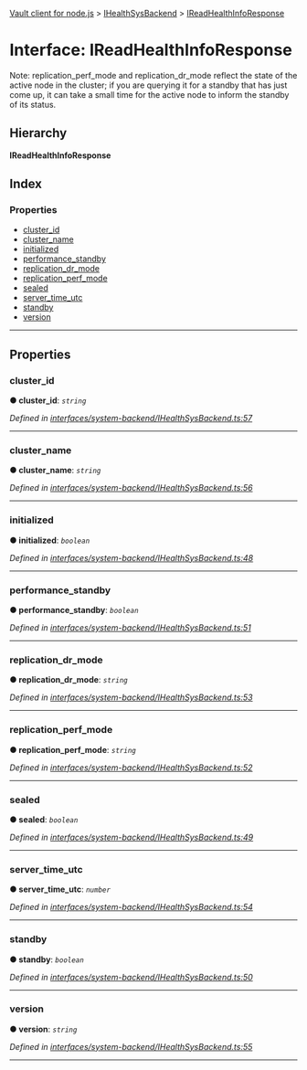 [Vault client for node.js](../README.md) > [IHealthSysBackend](../modules/ihealthsysbackend.md) > [IReadHealthInfoResponse](../interfaces/ihealthsysbackend.ireadhealthinforesponse.md)

# Interface: IReadHealthInfoResponse

Note: replication\_perf\_mode and replication\_dr\_mode reflect the state of the active node in the cluster; if you are querying it for a standby that has just come up, it can take a small time for the active node to inform the standby of its status.

## Hierarchy

**IReadHealthInfoResponse**

## Index

### Properties

* [cluster_id](ihealthsysbackend.ireadhealthinforesponse.md#cluster_id)
* [cluster_name](ihealthsysbackend.ireadhealthinforesponse.md#cluster_name)
* [initialized](ihealthsysbackend.ireadhealthinforesponse.md#initialized)
* [performance_standby](ihealthsysbackend.ireadhealthinforesponse.md#performance_standby)
* [replication_dr_mode](ihealthsysbackend.ireadhealthinforesponse.md#replication_dr_mode)
* [replication_perf_mode](ihealthsysbackend.ireadhealthinforesponse.md#replication_perf_mode)
* [sealed](ihealthsysbackend.ireadhealthinforesponse.md#sealed)
* [server_time_utc](ihealthsysbackend.ireadhealthinforesponse.md#server_time_utc)
* [standby](ihealthsysbackend.ireadhealthinforesponse.md#standby)
* [version](ihealthsysbackend.ireadhealthinforesponse.md#version)

---

## Properties

<a id="cluster_id"></a>

###  cluster_id

**● cluster_id**: *`string`*

*Defined in [interfaces/system-backend/IHealthSysBackend.ts:57](https://github.com/theogravity/vault-client/blob/e1877fc/src/interfaces/system-backend/IHealthSysBackend.ts#L57)*

___
<a id="cluster_name"></a>

###  cluster_name

**● cluster_name**: *`string`*

*Defined in [interfaces/system-backend/IHealthSysBackend.ts:56](https://github.com/theogravity/vault-client/blob/e1877fc/src/interfaces/system-backend/IHealthSysBackend.ts#L56)*

___
<a id="initialized"></a>

###  initialized

**● initialized**: *`boolean`*

*Defined in [interfaces/system-backend/IHealthSysBackend.ts:48](https://github.com/theogravity/vault-client/blob/e1877fc/src/interfaces/system-backend/IHealthSysBackend.ts#L48)*

___
<a id="performance_standby"></a>

###  performance_standby

**● performance_standby**: *`boolean`*

*Defined in [interfaces/system-backend/IHealthSysBackend.ts:51](https://github.com/theogravity/vault-client/blob/e1877fc/src/interfaces/system-backend/IHealthSysBackend.ts#L51)*

___
<a id="replication_dr_mode"></a>

###  replication_dr_mode

**● replication_dr_mode**: *`string`*

*Defined in [interfaces/system-backend/IHealthSysBackend.ts:53](https://github.com/theogravity/vault-client/blob/e1877fc/src/interfaces/system-backend/IHealthSysBackend.ts#L53)*

___
<a id="replication_perf_mode"></a>

###  replication_perf_mode

**● replication_perf_mode**: *`string`*

*Defined in [interfaces/system-backend/IHealthSysBackend.ts:52](https://github.com/theogravity/vault-client/blob/e1877fc/src/interfaces/system-backend/IHealthSysBackend.ts#L52)*

___
<a id="sealed"></a>

###  sealed

**● sealed**: *`boolean`*

*Defined in [interfaces/system-backend/IHealthSysBackend.ts:49](https://github.com/theogravity/vault-client/blob/e1877fc/src/interfaces/system-backend/IHealthSysBackend.ts#L49)*

___
<a id="server_time_utc"></a>

###  server_time_utc

**● server_time_utc**: *`number`*

*Defined in [interfaces/system-backend/IHealthSysBackend.ts:54](https://github.com/theogravity/vault-client/blob/e1877fc/src/interfaces/system-backend/IHealthSysBackend.ts#L54)*

___
<a id="standby"></a>

###  standby

**● standby**: *`boolean`*

*Defined in [interfaces/system-backend/IHealthSysBackend.ts:50](https://github.com/theogravity/vault-client/blob/e1877fc/src/interfaces/system-backend/IHealthSysBackend.ts#L50)*

___
<a id="version"></a>

###  version

**● version**: *`string`*

*Defined in [interfaces/system-backend/IHealthSysBackend.ts:55](https://github.com/theogravity/vault-client/blob/e1877fc/src/interfaces/system-backend/IHealthSysBackend.ts#L55)*

___

